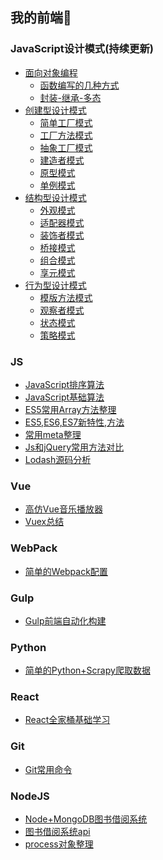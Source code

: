 ## 我的前端🐘


### JavaScript设计模式(持续更新)
- <a href="javascript:;">面向对象编程</a>
    - [函数编写的几种方式](https://github.com/angelasubi/design-patterns/blob/master/demo1/1.js)
    - [封装-继承-多态](https://github.com/angelasubi/design-patterns/blob/master/demo1/2.js)
- <a href="javascript:;">创建型设计模式</a>
    - [简单工厂模式](https://github.com/angelasubi/design-patterns/blob/master/demo2/1.js)
    - [工厂方法模式](https://github.com/angelasubi/design-patterns/blob/master/demo2/2.js)
    - [抽象工厂模式](https://github.com/angelasubi/design-patterns/blob/master/demo2/3.js)
    - [建造者模式](https://github.com/angelasubi/design-patterns/blob/master/demo2/4.js)
    - [原型模式](https://github.com/angelasubi/design-patterns/blob/master/demo2/5.js)
    - [单例模式](https://github.com/angelasubi/design-patterns/blob/master/demo2/6.js)
- <a href="javascript:;">结构型设计模式</a>
    - [外观模式](https://github.com/angelasubi/design-patterns/blob/master/demo3/1.js)
    - [适配器模式](https://github.com/angelasubi/design-patterns/blob/master/demo3/2.js)
    - [装饰者模式](https://github.com/angelasubi/design-patterns/blob/master/demo3/3.js)
    - [桥接模式](https://github.com/angelasubi/design-patterns/blob/master/demo3/4.js)
    - [组合模式](https://github.com/angelasubi/design-patterns/blob/master/demo3/5.js)
    - [享元模式](https://github.com/angelasubi/design-patterns/blob/master/demo3/6.js)
- <a href="javascript:;">行为型设计模式</a>
    - [模版方法模式](https://github.com/angelasubi/design-patterns/blob/master/demo4/1.js)
    - [观察者模式](https://github.com/angelasubi/design-patterns/blob/master/demo4/2.js)
    - [状态模式](https://github.com/angelasubi/design-patterns/blob/master/demo4/3.js)
    - [策略模式](https://github.com/angelasubi/design-patterns/blob/master/demo4/4.js)

### JS
- [JavaScript排序算法](https://github.com/angelasubi/article/blob/master/js-sort-algorithm.md)  
- [JavaScript基础算法](https://github.com/angelasubi/article/blob/master/js-common-algorithm.md)  
- [ES5常用Array方法整理](https://github.com/angelasubi/article/blob/master/es5-array.md)  
- [ES5,ES6,ES7新特性,方法](https://github.com/angelasubi/article/blob/master/es5-es6-es7.md)  
- [常用meta整理](https://github.com/angelasubi/article/blob/master/css-meta.md)  
- [Js和jQuery常用方法对比](https://github.com/angelasubi/article/blob/master/jquery-vs-js.md)
- [Lodash源码分析](https://github.com/angelasubi/lodash)

### Vue
- [高仿Vue音乐播放器](https://github.com/angelasubi/vue-music)  
- [Vuex总结](https://github.com/angelasubi/article/blob/master/vuex.md)  


### WebPack
- [简单的Webpack配置](https://github.com/angelasubi/webpack)

### Gulp
- [Gulp前端自动化构建](https://github.com/angelasubi/article/blob/master/gulp.md)

### Python
- [简单的Python+Scrapy爬取数据](https://github.com/angelasubi/python-scrapy)

### React
- [React全家桶基础学习](https://github.com/angelasubi/react)

### Git
- [Git常用命令](https://github.com/angelasubi/article/blob/master/git-shell.md)

### NodeJS
- [Node+MongoDB图书借阅系统](https://github.com/angelasubi/library-borrow)
- [图书借阅系统api](https://github.com/angelasubi/node-express)
- [process对象整理](https://github.com/angelasubi/article/blob/master/node-process.md)

